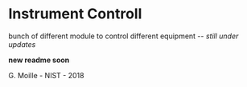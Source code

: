 # Instrument Controll

bunch of different module to control different equipment -- _still under updates_

**new readme soon**


G. Moille - NIST - 2018